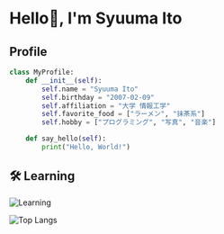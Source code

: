# Hello👋, I'm Syuuma Ito

## Profile

```python
class MyProfile:
    def __init__(self):
        self.name = "Syuuma Ito"
        self.birthday = "2007-02-09"
        self.affiliation = "大学 情報工学"
        self.favorite_food = ["ラーメン", "抹茶系"]
        self.hobby = ["プログラミング", "写真", "音楽"]

    def say_hello(self):
        print("Hello, World!")
```

## 🛠️ Learning

![Learning](https://skillicons.dev/icons?i=bash,docker,linux,c,cs,cpp,html,css,js,react,nextjs,nodejs,py,fastapi,firebase,gcp,flutter,git,github,githubactions,blender,latex,md,raspberrypi)

![Top Langs](https://github-readme-stats.vercel.app/api/top-langs/?username=syuuma-ito&layout=compact&langs_count=6&theme=transparent&hide_border=true)